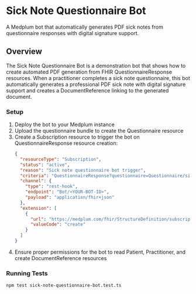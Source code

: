 # Sick Note Questionnaire Bot

A Medplum bot that automatically generates PDF sick notes from questionnaire responses with digital signature support.

## Overview

The Sick Note Questionnaire Bot is a demonstration bot that shows how to create automated PDF generation from FHIR QuestionnaireResponse resources. When a practitioner completes a sick note questionnaire, this bot automatically generates a professional PDF sick note with digital signature support and creates a DocumentReference linking to the generated document.

### Setup

1. Deploy the bot to your Medplum instance
2. Upload the questionnaire bundle to create the Questionnaire resource
3. Create a Subscription resource to trigger the bot on QuestionnaireResponse resource creation:
   ```json
   {
     "resourceType": "Subscription",
     "status": "active",
     "reason": "Sick note questionnaire bot trigger",
     "criteria": "QuestionnaireResponse?questionnaire=Questionnaire/sick-note-questionnaire",
     "channel": {
       "type": "rest-hook",
       "endpoint": "Bot/<YOUR-BOT-ID>",
       "payload": "application/fhir+json"
     },
     "extension": [
       {
         "url": "https://medplum.com/fhir/StructureDefinition/subscription-supported-interaction",
         "valueCode": "create"
       }
     ]
   }
   ```
4. Ensure proper permissions for the bot to read Patient, Practitioner, and create DocumentReference resources

### Running Tests

```bash
npm test sick-note-questionnaire-bot.test.ts
```

